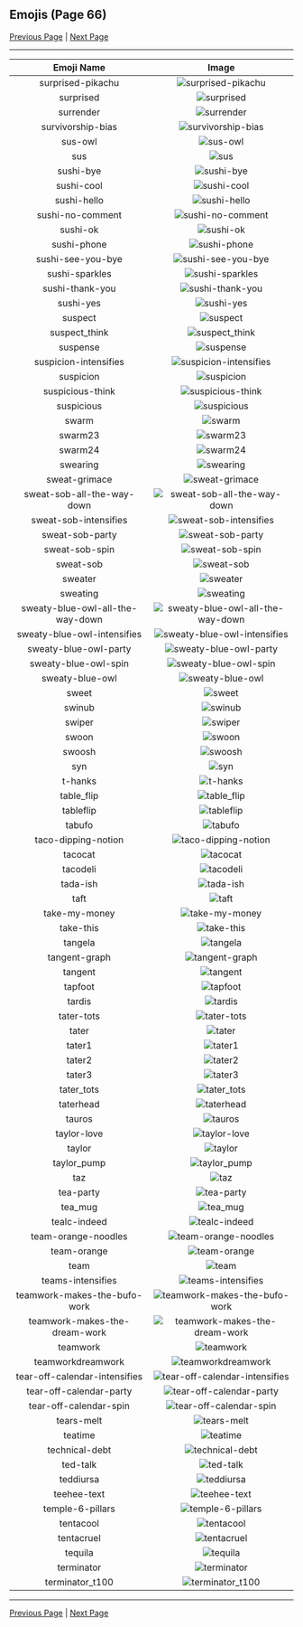 
## Emojis (Page 66)

[Previous Page](/docs/hny/page-s-0065.md)
  | [Next Page](/docs/hny/page-t-0067.md)

<hr />

|Emoji Name|Image|
| :-: | :-: |
|surprised-pikachu| ![surprised-pikachu](/emojis/hny/surprised-pikachu.png)|
|surprised| ![surprised](/emojis/hny/surprised.gif)|
|surrender| ![surrender](/emojis/hny/surrender.gif)|
|survivorship-bias| ![survivorship-bias](/emojis/hny/survivorship-bias.png)|
|sus-owl| ![sus-owl](/emojis/hny/sus-owl.png)|
|sus| ![sus](/emojis/hny/sus.png)|
|sushi-bye| ![sushi-bye](/emojis/hny/sushi-bye.png)|
|sushi-cool| ![sushi-cool](/emojis/hny/sushi-cool.png)|
|sushi-hello| ![sushi-hello](/emojis/hny/sushi-hello.png)|
|sushi-no-comment| ![sushi-no-comment](/emojis/hny/sushi-no-comment.png)|
|sushi-ok| ![sushi-ok](/emojis/hny/sushi-ok.png)|
|sushi-phone| ![sushi-phone](/emojis/hny/sushi-phone.png)|
|sushi-see-you-bye| ![sushi-see-you-bye](/emojis/hny/sushi-see-you-bye.png)|
|sushi-sparkles| ![sushi-sparkles](/emojis/hny/sushi-sparkles.png)|
|sushi-thank-you| ![sushi-thank-you](/emojis/hny/sushi-thank-you.png)|
|sushi-yes| ![sushi-yes](/emojis/hny/sushi-yes.png)|
|suspect| ![suspect](/emojis/hny/suspect.png)|
|suspect_think| ![suspect_think](/emojis/hny/suspect_think.png)|
|suspense| ![suspense](/emojis/hny/suspense.png)|
|suspicion-intensifies| ![suspicion-intensifies](/emojis/hny/suspicion-intensifies.gif)|
|suspicion| ![suspicion](/emojis/hny/suspicion.gif)|
|suspicious-think| ![suspicious-think](/emojis/hny/suspicious-think.png)|
|suspicious| ![suspicious](/emojis/hny/suspicious.png)|
|swarm| ![swarm](/emojis/hny/swarm.gif)|
|swarm23| ![swarm23](/emojis/hny/swarm23.png)|
|swarm24| ![swarm24](/emojis/hny/swarm24.png)|
|swearing| ![swearing](/emojis/hny/swearing.gif)|
|sweat-grimace| ![sweat-grimace](/emojis/hny/sweat-grimace.png)|
|sweat-sob-all-the-way-down| ![sweat-sob-all-the-way-down](/emojis/hny/sweat-sob-all-the-way-down.gif)|
|sweat-sob-intensifies| ![sweat-sob-intensifies](/emojis/hny/sweat-sob-intensifies.gif)|
|sweat-sob-party| ![sweat-sob-party](/emojis/hny/sweat-sob-party.gif)|
|sweat-sob-spin| ![sweat-sob-spin](/emojis/hny/sweat-sob-spin.gif)|
|sweat-sob| ![sweat-sob](/emojis/hny/sweat-sob.png)|
|sweater| ![sweater](/emojis/hny/sweater.png)|
|sweating| ![sweating](/emojis/hny/sweating.png)|
|sweaty-blue-owl-all-the-way-down| ![sweaty-blue-owl-all-the-way-down](/emojis/hny/sweaty-blue-owl-all-the-way-down.gif)|
|sweaty-blue-owl-intensifies| ![sweaty-blue-owl-intensifies](/emojis/hny/sweaty-blue-owl-intensifies.gif)|
|sweaty-blue-owl-party| ![sweaty-blue-owl-party](/emojis/hny/sweaty-blue-owl-party.gif)|
|sweaty-blue-owl-spin| ![sweaty-blue-owl-spin](/emojis/hny/sweaty-blue-owl-spin.gif)|
|sweaty-blue-owl| ![sweaty-blue-owl](/emojis/hny/sweaty-blue-owl.png)|
|sweet| ![sweet](/emojis/hny/sweet.gif)|
|swinub| ![swinub](/emojis/hny/swinub.png)|
|swiper| ![swiper](/emojis/hny/swiper.png)|
|swoon| ![swoon](/emojis/hny/swoon.gif)|
|swoosh| ![swoosh](/emojis/hny/swoosh.gif)|
|syn| ![syn](/emojis/hny/syn.png)|
|t-hanks| ![t-hanks](/emojis/hny/t-hanks.png)|
|table_flip| ![table_flip](/emojis/hny/table_flip.png)|
|tableflip| ![tableflip](/emojis/hny/tableflip.png)|
|tabufo| ![tabufo](/emojis/hny/tabufo.png)|
|taco-dipping-notion| ![taco-dipping-notion](/emojis/hny/taco-dipping-notion.png)|
|tacocat| ![tacocat](/emojis/hny/tacocat.png)|
|tacodeli| ![tacodeli](/emojis/hny/tacodeli.jpg)|
|tada-ish| ![tada-ish](/emojis/hny/tada-ish.png)|
|taft| ![taft](/emojis/hny/taft.png)|
|take-my-money| ![take-my-money](/emojis/hny/take-my-money.png)|
|take-this| ![take-this](/emojis/hny/take-this.png)|
|tangela| ![tangela](/emojis/hny/tangela.png)|
|tangent-graph| ![tangent-graph](/emojis/hny/tangent-graph.png)|
|tangent| ![tangent](/emojis/hny/tangent.png)|
|tapfoot| ![tapfoot](/emojis/hny/tapfoot.gif)|
|tardis| ![tardis](/emojis/hny/tardis.png)|
|tater-tots| ![tater-tots](/emojis/hny/tater-tots.png)|
|tater| ![tater](/emojis/hny/tater.png)|
|tater1| ![tater1](/emojis/hny/tater1.gif)|
|tater2| ![tater2](/emojis/hny/tater2.gif)|
|tater3| ![tater3](/emojis/hny/tater3.gif)|
|tater_tots| ![tater_tots](/emojis/hny/tater_tots.png)|
|taterhead| ![taterhead](/emojis/hny/taterhead.png)|
|tauros| ![tauros](/emojis/hny/tauros.png)|
|taylor-love| ![taylor-love](/emojis/hny/taylor-love.gif)|
|taylor| ![taylor](/emojis/hny/taylor.gif)|
|taylor_pump| ![taylor_pump](/emojis/hny/taylor_pump.gif)|
|taz| ![taz](/emojis/hny/taz.jpg)|
|tea-party| ![tea-party](/emojis/hny/tea-party.gif)|
|tea_mug| ![tea_mug](/emojis/hny/tea_mug.png)|
|tealc-indeed| ![tealc-indeed](/emojis/hny/tealc-indeed.jpg)|
|team-orange-noodles| ![team-orange-noodles](/emojis/hny/team-orange-noodles.png)|
|team-orange| ![team-orange](/emojis/hny/team-orange.png)|
|team| ![team](/emojis/hny/team.jpg)|
|teams-intensifies| ![teams-intensifies](/emojis/hny/teams-intensifies.gif)|
|teamwork-makes-the-bufo-work| ![teamwork-makes-the-bufo-work](/emojis/hny/teamwork-makes-the-bufo-work.png)|
|teamwork-makes-the-dream-work| ![teamwork-makes-the-dream-work](/emojis/hny/teamwork-makes-the-dream-work.png)|
|teamwork| ![teamwork](/emojis/hny/teamwork.gif)|
|teamworkdreamwork| ![teamworkdreamwork](/emojis/hny/teamworkdreamwork.jpg)|
|tear-off-calendar-intensifies| ![tear-off-calendar-intensifies](/emojis/hny/tear-off-calendar-intensifies.gif)|
|tear-off-calendar-party| ![tear-off-calendar-party](/emojis/hny/tear-off-calendar-party.gif)|
|tear-off-calendar-spin| ![tear-off-calendar-spin](/emojis/hny/tear-off-calendar-spin.gif)|
|tears-melt| ![tears-melt](/emojis/hny/tears-melt.png)|
|teatime| ![teatime](/emojis/hny/teatime.gif)|
|technical-debt| ![technical-debt](/emojis/hny/technical-debt.png)|
|ted-talk| ![ted-talk](/emojis/hny/ted-talk.png)|
|teddiursa| ![teddiursa](/emojis/hny/teddiursa.png)|
|teehee-text| ![teehee-text](/emojis/hny/teehee-text.png)|
|temple-6-pillars| ![temple-6-pillars](/emojis/hny/temple-6-pillars.png)|
|tentacool| ![tentacool](/emojis/hny/tentacool.png)|
|tentacruel| ![tentacruel](/emojis/hny/tentacruel.png)|
|tequila| ![tequila](/emojis/hny/tequila.png)|
|terminator| ![terminator](/emojis/hny/terminator.png)|
|terminator_t100| ![terminator_t100](/emojis/hny/terminator_t100.png)|

<hr/>

[Previous Page](/docs/hny/page-s-0065.md)
  | [Next Page](/docs/hny/page-t-0067.md)